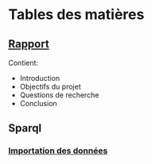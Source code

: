 # Tables des matières 

## [Rapport](/Rapport.md)
Contient: 
* Introduction
* Objectifs du projet
* Questions de recherche
* Conclusion

## Sparql 
### [Importation des données](/Sparql-Documentation/Importation-des-données.md)
